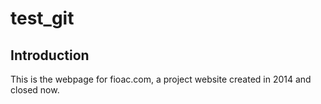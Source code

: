 test_git
========
## Introduction 
This is the webpage for fioac.com, a project website created in 2014 and closed now.
